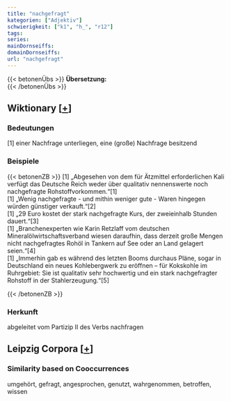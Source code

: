 ```yaml
---
title: "nachgefragt"
kategorien: ["Adjektiv"]
schwierigkeit: ["k1", "h_", "r12"]
tags:
series:
mainDornseiffs:
domainDornseiffs:
url: "nachgefragt"
---
```


{{< betonenÜbs >}}
**Übersetzung:**  
{{< /betonenÜbs >}}

## Wiktionary [[+](https://de.wiktionary.org/wiki/nachgefragt)]

### Bedeutungen
[1] einer Nachfrage unterliegen, eine (große) Nachfrage besitzend  

### Beispiele
{{< betonenZB >}}
[1] „Abgesehen von dem für Ätzmittel erforderlichen Kali verfügt das Deutsche Reich weder über qualitativ nennenswerte noch nachgefragte Rohstoffvorkommen.“[1]  
[1] „Wenig nachgefragte - und mithin weniger gute - Waren hingegen würden günstiger verkauft.“[2]  
[1] „29 Euro kostet der stark nachgefragte Kurs, der zweieinhalb Stunden dauert.“[3]  
[1] „Branchenexperten wie Karin Retzlaff vom deutschen Mineralölwirtschaftsverband wiesen daraufhin, dass derzeit große Mengen nicht nachgefragtes Rohöl in Tankern auf See oder an Land gelagert seien.“[4]  
[1] „Immerhin gab es während des letzten Booms durchaus Pläne, sogar in Deutschland ein neues Kohlebergwerk zu eröffnen – für Kokskohle im Ruhrgebiet: Sie ist qualitativ sehr hochwertig und ein stark nachgefragter Rohstoff in der Stahlerzeugung.“[5]  

{{< /betonenZB >}}
### Herkunft
abgeleitet vom Partizip II des Verbs nachfragen  


## Leipzig Corpora [[+](https://corpora.uni-leipzig.de/en/res?word=nachgefragt&corpusId=deu_newscrawl-public_2018)]


### Similarity based on Cooccurrences
umgehört, gefragt, angesprochen, genutzt, wahrgenommen, betroffen, wissen

